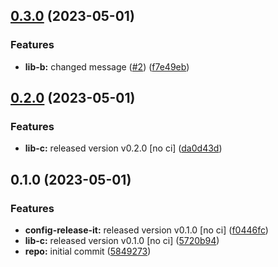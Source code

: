

## [0.3.0](https://github.com/b12k/monorepo-semantic-releases/compare/@mono/lib-b-v0.2.0...@mono/lib-b-v0.3.0) (2023-05-01)


### Features

* **lib-b:** changed message ([#2](https://github.com/b12k/monorepo-semantic-releases/issues/2)) ([f7e49eb](https://github.com/b12k/monorepo-semantic-releases/commit/f7e49ebb1adf117c2ef5b720bafef6f974872229))

## [0.2.0](https://github.com/b12k/monorepo-semantic-releases/compare/@mono/lib-b-v0.1.0...@mono/lib-b-v0.2.0) (2023-05-01)


### Features

* **lib-c:** released version v0.2.0 [no ci] ([da0d43d](https://github.com/b12k/monorepo-semantic-releases/commit/da0d43d9539c6482a3b5b3b7fc1e993724cee886))

## 0.1.0 (2023-05-01)


### Features

* **config-release-it:** released version v0.1.0 [no ci] ([f0446fc](https://github.com/b12k/monorepo-semantic-releases/commit/f0446fc59c62a71c8d9847d38f6de84f001540ad))
* **lib-c:** released version v0.1.0 [no ci] ([5720b94](https://github.com/b12k/monorepo-semantic-releases/commit/5720b9478083eda6a67a39ca8bfb6dbe2e7d97b0))
* **repo:** initial commit ([5849273](https://github.com/b12k/monorepo-semantic-releases/commit/58492737f01fe3a2fd98e0b2b3c0646e6850a8db))